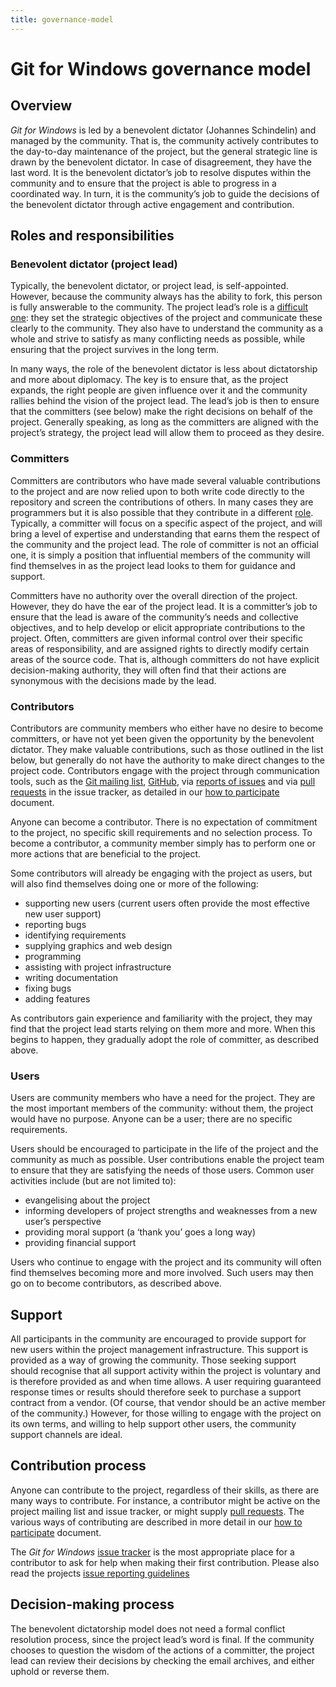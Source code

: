 ```yaml
---
title: governance-model
---
```

# Git for Windows governance model

## Overview
*Git for Windows* is led by a benevolent dictator (Johannes Schindelin) and managed by the community. That is,
the community actively contributes to the day-to-day maintenance of the project, but the general strategic
line is drawn by the benevolent dictator. In case of disagreement, they have the last word. It is the
benevolent dictator’s job to resolve disputes within the community and to ensure that the project is able to
progress in a coordinated way. In turn, it is the community’s job to guide the decisions of the benevolent
dictator through active engagement and contribution.

## Roles and responsibilities

### Benevolent dictator (project lead)
Typically, the benevolent dictator, or project lead, is self-appointed. However, because the community
always has the ability to fork, this person is fully answerable to the community. The project lead’s role is a
[difficult one](http://producingoss.com/html-chunk/social-infrastructure.html#benevolent-dictator-qualifications):
they set the strategic objectives of the project and communicate these clearly to the
community. They also have to understand the community as a whole and strive to satisfy as many
conflicting needs as possible, while ensuring that the project survives in the long term.

In many ways, the role of the benevolent dictator is less about dictatorship and more about
diplomacy. The key is to ensure that, as the project expands, the right people are given influence
over it and the community rallies behind the vision of the project lead. The lead’s job is then to ensure
that the committers (see below) make the right decisions on behalf of the project. Generally speaking,
as long as the committers are aligned with the project’s strategy, the project lead will allow them to
proceed as they desire.

### Committers
Committers are contributors who have made several valuable contributions to the project and are
now relied upon to both write code directly to the repository and screen the contributions of others. In
many cases they are programmers but it is also possible that they contribute in a different
[role](http://oss-watch.ac.uk/resources/rolesinopensource). Typically, a committer will focus on a
specific aspect of the project, and will bring a level of expertise and understanding that earns them
the respect of the community and the project lead. The role of committer is not an official one, it is
simply a position that influential members of the community will find themselves in as the project lead
looks to them for guidance and support.

Committers have no authority over the overall direction of the project. However, they do have the ear
of the project lead. It is a committer’s job to ensure that the lead is aware of the community’s needs
and collective objectives, and to help develop or elicit appropriate contributions to the project. Often,
committers are given informal control over their specific areas of responsibility, and are assigned
rights to directly modify certain areas of the source code. That is, although committers do not have
explicit decision-making authority, they will often find that their actions are synonymous with the
decisions made by the lead.

### Contributors
Contributors are community members who either have no desire to become committers, or have not
yet been given the opportunity by the benevolent dictator. They make valuable contributions, such as
those outlined in the list below, but generally do not have the authority to make direct changes to the
project code. Contributors engage with the project through communication tools, such as the
[Git mailing list](mailto:git@vger.kernel.org),
[GitHub](https://github.com/git-for-windows), via [reports of issues](https://github.com/git-for-windows/git/issues)
and via [pull requests](https://github.com/git-for-windows/git/pulls) in the issue tracker, as detailed in our
[how to participate](./how-to-participate.html) document.

Anyone can become a contributor. There is no expectation of commitment to the project, no specific
skill requirements and no selection process. To become a contributor, a community member simply
has to perform one or more actions that are beneficial to the project.

Some contributors will already be engaging with the project as users, but will also find themselves
doing one or more of the following:

* supporting new users (current users often provide the most effective new user support)
* reporting bugs
* identifying requirements
* supplying graphics and web design
* programming
* assisting with project infrastructure
* writing documentation
* fixing bugs
* adding features

As contributors gain experience and familiarity with the project, they may find that the project lead
starts relying on them more and more. When this begins to happen, they gradually adopt the role of
committer, as described above.

### Users
Users are community members who have a need for the project. They are the most important
members of the community: without them, the project would have no purpose. Anyone can be a user;
there are no specific requirements.

Users should be encouraged to participate in the life of the project and the community as much as
possible. User contributions enable the project team to ensure that they are satisfying the needs of
those users. Common user activities include (but are not limited to):

* evangelising about the project
* informing developers of project strengths and weaknesses from a new user’s perspective
* providing moral support (a ‘thank you’ goes a long way)
* providing financial support

Users who continue to engage with the project and its community will often find themselves becoming
more and more involved. Such users may then go on to become contributors, as described above.

## Support
All participants in the community are encouraged to provide support for new users within the project
management infrastructure. This support is provided as a way of growing the community. Those
seeking support should recognise that all support activity within the project is voluntary and is
therefore provided as and when time allows. A user requiring guaranteed response times or results
should therefore seek to purchase a support contract from a vendor. (Of course, that vendor should
be an active member of the community.) However, for those willing to engage with the project on its
own terms, and willing to help support other users, the community support channels are ideal.

## Contribution process
Anyone can contribute to the project, regardless of their skills, as there are many ways to contribute.
For instance, a contributor might be active on the project mailing list and issue tracker, or might supply
[pull requests](https://github.com/git-for-windows/git/pulls). The various ways of contributing are described
in more detail in our [how to participate](./how-to-participate.html) document.

The *Git for Windows* [issue tracker](https://github.com/git-for-windows/git/issues) is the most appropriate
place for a contributor to ask for help when making their first contribution. Please also read the projects
[issue reporting guidelines](./issue-reporting-guidelines.html)

## Decision-making process
The benevolent dictatorship model does not need a formal conflict resolution process, since the
project lead’s word is final. If the community chooses to question the wisdom of the actions of a
committer, the project lead can review their decisions by checking the email archives, and either
uphold or reverse them.
